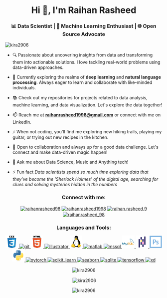 <h1 align="center">Hi 👋, I'm Raihan Rasheed</h1>
<h3 align="center">📊 Data Scientist | 🤖 Machine Learning Enthusiast | 🌐 Open Source Advocate</h3>

<p align="left"> <img src="https://komarev.com/ghpvc/?username=kira2906&label=Profile%20views&color=0e75b6&style=flat" alt="kira2906" /> </p>

- 🔍 Passionate about uncovering insights from data and transforming them into actionable solutions. I love tackling real-world problems using data-driven approaches.

- 🌱 Currently exploring the realms of **deep learning** and **natural language processing**. Always eager to learn and collaborate with like-minded individuals.

- 📚 Check out my repositories for projects related to data analysis, machine learning, and data visualization. Let's explore the data together!

- 📫 Reach me at **raihanrasheed1998@gmail.com** or connect with me on LinkedIn.

- 🎶 When not coding, you'll find me exploring new hiking trails, playing my guitar, or trying out new recipes in the kitchen.

- 🤝 Open to collaboration and always up for a good data challenge. Let's connect and make data-driven magic happen!
 
- 💬 Ask me about Data Science, Music and Anything tech!

- ⚡ Fun fact *Data scientists spend so much time exploring data that they've become the 'Sherlock Holmes' of the digital age, searching for clues and solving mysteries hidden in the numbers*

<h3 align="center">Connect with me:</h3>
<p align="center">
<a href="https://linkedin.com/in/raihanrasheed98" target="blank"><img align="center" src="https://raw.githubusercontent.com/rahuldkjain/github-profile-readme-generator/master/src/images/icons/Social/linked-in-alt.svg" alt="raihanrasheed98" height="30" width="40" /></a>
<a href="https://kaggle.com/raihanrasheed1998" target="blank"><img align="center" src="https://raw.githubusercontent.com/rahuldkjain/github-profile-readme-generator/master/src/images/icons/Social/kaggle.svg" alt="raihanrasheed1998" height="30" width="40" /></a>
<a href="https://fb.com/raihan.rasheed.9" target="blank"><img align="center" src="https://raw.githubusercontent.com/rahuldkjain/github-profile-readme-generator/master/src/images/icons/Social/facebook.svg" alt="raihan.rasheed.9" height="30" width="40" /></a>
<a href="https://instagram.com/raihanrasheed_98" target="blank"><img align="center" src="https://raw.githubusercontent.com/rahuldkjain/github-profile-readme-generator/master/src/images/icons/Social/instagram.svg" alt="raihanrasheed_98" height="30" width="40" /></a>
</p>

<h3 align="center">Languages and Tools:</h3>
<p align="center"> <a href="https://www.w3schools.com/css/" target="_blank" rel="noreferrer"> <img src="https://raw.githubusercontent.com/devicons/devicon/master/icons/css3/css3-original-wordmark.svg" alt="css3" width="40" height="40"/> </a> <a href="https://git-scm.com/" target="_blank" rel="noreferrer"> <img src="https://www.vectorlogo.zone/logos/git-scm/git-scm-icon.svg" alt="git" width="40" height="40"/> </a> <a href="https://www.w3.org/html/" target="_blank" rel="noreferrer"> <img src="https://raw.githubusercontent.com/devicons/devicon/master/icons/html5/html5-original-wordmark.svg" alt="html5" width="40" height="40"/> </a> <a href="https://www.adobe.com/in/products/illustrator.html" target="_blank" rel="noreferrer"> <img src="https://www.vectorlogo.zone/logos/adobe_illustrator/adobe_illustrator-icon.svg" alt="illustrator" width="40" height="40"/> </a> <a href="https://www.linux.org/" target="_blank" rel="noreferrer"> <img src="https://raw.githubusercontent.com/devicons/devicon/master/icons/linux/linux-original.svg" alt="linux" width="40" height="40"/> </a> <a href="https://www.mathworks.com/" target="_blank" rel="noreferrer"> <img src="https://upload.wikimedia.org/wikipedia/commons/2/21/Matlab_Logo.png" alt="matlab" width="40" height="40"/> </a> <a href="https://www.microsoft.com/en-us/sql-server" target="_blank" rel="noreferrer"> <img src="https://www.svgrepo.com/show/303229/microsoft-sql-server-logo.svg" alt="mssql" width="40" height="40"/> </a> <a href="https://www.mysql.com/" target="_blank" rel="noreferrer"> <img src="https://raw.githubusercontent.com/devicons/devicon/master/icons/mysql/mysql-original-wordmark.svg" alt="mysql" width="40" height="40"/> </a> <a href="https://pandas.pydata.org/" target="_blank" rel="noreferrer"> <img src="https://raw.githubusercontent.com/devicons/devicon/2ae2a900d2f041da66e950e4d48052658d850630/icons/pandas/pandas-original.svg" alt="pandas" width="40" height="40"/> </a> <a href="https://www.photoshop.com/en" target="_blank" rel="noreferrer"> <img src="https://raw.githubusercontent.com/devicons/devicon/master/icons/photoshop/photoshop-line.svg" alt="photoshop" width="40" height="40"/> </a> <a href="https://www.python.org" target="_blank" rel="noreferrer"> <img src="https://raw.githubusercontent.com/devicons/devicon/master/icons/python/python-original.svg" alt="python" width="40" height="40"/> </a> <a href="https://pytorch.org/" target="_blank" rel="noreferrer"> <img src="https://www.vectorlogo.zone/logos/pytorch/pytorch-icon.svg" alt="pytorch" width="40" height="40"/> </a> <a href="https://scikit-learn.org/" target="_blank" rel="noreferrer"> <img src="https://upload.wikimedia.org/wikipedia/commons/0/05/Scikit_learn_logo_small.svg" alt="scikit_learn" width="40" height="40"/> </a> <a href="https://seaborn.pydata.org/" target="_blank" rel="noreferrer"> <img src="https://seaborn.pydata.org/_images/logo-mark-lightbg.svg" alt="seaborn" width="40" height="40"/> </a> <a href="https://www.sqlite.org/" target="_blank" rel="noreferrer"> <img src="https://www.vectorlogo.zone/logos/sqlite/sqlite-icon.svg" alt="sqlite" width="40" height="40"/> </a> <a href="https://www.tensorflow.org" target="_blank" rel="noreferrer"> <img src="https://www.vectorlogo.zone/logos/tensorflow/tensorflow-icon.svg" alt="tensorflow" width="40" height="40"/> </a> <a href="https://www.adobe.com/products/xd.html" target="_blank" rel="noreferrer"> <img src="https://cdn.worldvectorlogo.com/logos/adobe-xd.svg" alt="xd" width="40" height="40"/> </a> </p>

<p align="center"><img align="center" src="https://github-readme-stats.vercel.app/api/top-langs?username=kira2906&show_icons=true&theme=dark&locale=en&layout=compact" alt="kira2906" /></p>

<p align="center">&nbsp;<img align="center" src="https://github-readme-stats.vercel.app/api?username=kira2906&show_icons=true&locale=en" alt="kira2906" /></p>

<p align="center"><img align="center" src="https://github-readme-streak-stats.herokuapp.com/?user=kira2906&theme=dark" alt="kira2906" /></p>
